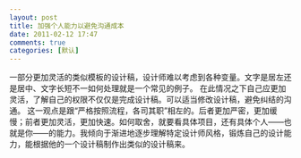 ```yaml
---
layout: post
title: 加强个人能力以避免沟通成本
date: 2011-02-12 17:47
comments: true
categories: [默认]
---
```

一部分更加灵活的类似模板的设计稿，设计师难以考虑到各种变量。文字是居左还是居中、文字长短不一如何处理就是一个常见的例子。
在此情况之下自己应更加灵活，了解自己的权限不仅仅是完成设计稿。可以适当修改设计稿，避免纠结的沟通。
这一观点是跟“严格按照流程，各司其职”相左的。后者更加严密，更加缓慢；前者更加灵活，更加快速。如何取舍，就要看具体项目，还有具体个人——也就是你——的能力。我倾向于渐进地逐步理解特定设计师风格，锻炼自己的设计能力，能根据他的一个设计稿制作出类似的设计稿来。
